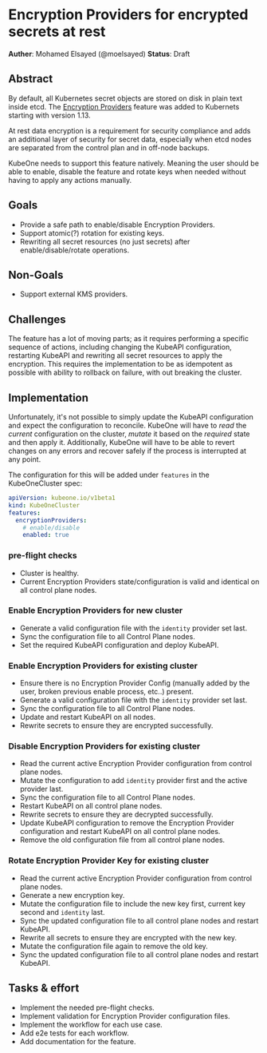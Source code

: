 # Encryption Providers for encrypted secrets at rest

**Auther**: Mohamed Elsayed (@moelsayed)
**Status**: Draft


## Abstract

By default, all Kubernetes secret objects are stored on disk in plain text inside etcd. The [Encryption Providers](https://kubernetes.io/docs/tasks/administer-cluster/encrypt-data/
) feature was added to Kubernets starting with version 1.13. 

At rest data encryption is a requirement for security compliance and adds an additional layer of security for secret data, especially when etcd nodes are separated from the control plan and in off-node backups. 

KubeOne needs to support this feature natively. Meaning the user should be able to enable, disable the feature and rotate keys when needed without having to apply any actions manually. 

## Goals

* Provide a safe path to enable/disable Encryption Providers.
* Support atomic(?) rotation for existing keys.
* Rewriting all secret resources (no just secrets) after enable/disable/rotate operations.

## Non-Goals

* Support external KMS providers.

## Challenges

The feature has a lot of moving parts; as it requires performing a specific sequence of actions, including changing the KubeAPI configuration, restarting KubeAPI and rewriting all secret resources to apply the encryption. This requires the implementation to be as idempotent as possible with ability to rollback on failure, with out breaking the cluster. 

## Implementation

Unfortunately, it's not possible to simply update the KubeAPI configuration and expect the configuration to reconcile. KubeOne will have to _read_ the _current_ configuration on the cluster, _mutate_ it based on the _required_ state and then apply it. Additionally, KubeOne will have to be able to revert changes on any errors and recover safely if the process is interrupted at any point.

The configuration for this will be added under `features` in the KubeOneCluster spec:

```yaml
apiVersion: kubeone.io/v1beta1
kind: KubeOneCluster
features:
  encryptionProviders:
    # enable/disable 
    enabled: true
```

### pre-flight checks

 * Cluster is healthy.
 * Current Encryption Providers state/configuration is valid and identical on all control plane nodes.

### Enable Encryption Providers for new cluster

* Generate a valid configuration file with the `identity` provider set last.
* Sync the configuration file to all Control Plane nodes. 
* Set the required KubeAPI configuration and deploy KubeAPI.

### Enable Encryption Providers for existing cluster

* Ensure there is no Encryption Provider Config (manually added by the user, broken previous enable process, etc..) present.
* Generate a valid configuration file with the `identity` provider set last.
* Sync the configuration file to all Control Plane nodes. 
* Update and restart KubeAPI on all nodes.
* Rewrite secrets to ensure they are encrypted successfully.

### Disable Encryption Providers for existing cluster 

* Read the current active Encryption Provider configuration from control plane nodes.
* Mutate the configuration to add `identity` provider first and the active provider last.
* Sync the configuration file to all Control Plane nodes. 
* Restart KubeAPI on all control plane nodes.
* Rewrite secrets to ensure they are decrypted successfully.
* Update KubeAPI configuration to remove the Encryption Provider configuration and restart KubeAPI on all control plane nodes. 
* Remove the old configuration file from all control plane nodes.

### Rotate Encryption Provider Key for existing cluster

* Read the current active Encryption Provider configuration from control plane nodes.
* Generate a new encryption key.
* Mutate the configuration file to include the new key first, current key second and `identity` last.
* Sync the updated configuration file to all control plane nodes and restart KubeAPI.
* Rewrite all secrets to ensure they are encrypted with the new key.
* Mutate the configuration file again to remove the old key.
* Sync the updated configuration file to all control plane nodes and restart KubeAPI.

## Tasks & effort

* Implement the needed pre-flight checks.
* Implement validation for Encryption Provider configuration files. 
* Implement the workflow for each use case. 
* Add e2e tests for each workflow.
* Add documentation for the feature. 